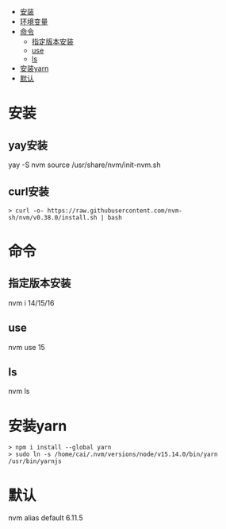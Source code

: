 <!-- TOC -->

- [安装](#%E5%AE%89%E8%A3%85)
- [环境变量](#%E7%8E%AF%E5%A2%83%E5%8F%98%E9%87%8F)
- [命令](#%E5%91%BD%E4%BB%A4)
    - [指定版本安装](#%E6%8C%87%E5%AE%9A%E7%89%88%E6%9C%AC%E5%AE%89%E8%A3%85)
    - [use](#use)
    - [ls](#ls)
- [安装yarn](#%E5%AE%89%E8%A3%85yarn)
- [默认](#%E9%BB%98%E8%AE%A4)

<!-- /TOC -->

# 安装
## yay安装
yay -S nvm
source /usr/share/nvm/init-nvm.sh

## curl安装
```
> curl -o- https://raw.githubusercontent.com/nvm-sh/nvm/v0.38.0/install.sh | bash
```

# 命令
## 指定版本安装
nvm i 14/15/16

## use
nvm use 15

## ls
nvm ls

# 安装yarn
```
> npm i install --global yarn
> sudo ln -s /home/cai/.nvm/versions/node/v15.14.0/bin/yarn /usr/bin/yarnjs
```

# 默认
nvm alias default 6.11.5